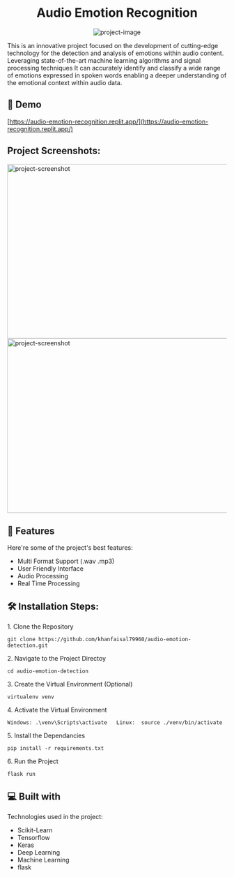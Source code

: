 <h1 align="center" id="title">Audio Emotion Recognition</h1>

<p align="center"><img src="https://socialify.git.ci/khanfaisal79960/audio-emotion-detection/image?description=1&amp;descriptionEditable=Analyse%20the%20Sentiments%20in%20Audio&amp;font=Bitter&amp;language=1&amp;name=1&amp;owner=1&amp;pattern=Circuit%20Board&amp;theme=Light" alt="project-image"></p>

<p id="description">This is an innovative project focused on the development of cutting-edge technology for the detection and analysis of emotions within audio content. Leveraging state-of-the-art machine learning algorithms and signal processing techniques It can accurately identify and classify a wide range of emotions expressed in spoken words enabling a deeper understanding of the emotional context within audio data.</p>

<h2>🚀 Demo</h2>

[https://audio-emotion-recognition.replit.app/](https://audio-emotion-recognition.replit.app/)

<h2>Project Screenshots:</h2>

<img src="https://i.ibb.co/dJhDGCH/Screenshot-2024-03-11-110737.png" alt="project-screenshot" width="640" height="400/">

<img src="https://i.ibb.co/hy2pHTQ/Screenshot-2024-03-11-110753.png" alt="project-screenshot" width="640" height="400/">

  
  
<h2>🧐 Features</h2>

Here're some of the project's best features:

*   Multi Format Support (.wav .mp3)
*   User Friendly Interface
*   Audio Processing
*   Real Time Processing

<h2>🛠️ Installation Steps:</h2>

<p>1. Clone the Repository</p>

```
git clone https://github.com/khanfaisal79960/audio-emotion-detection.git
```

<p>2. Navigate to the Project Directoy</p>

```
cd audio-emotion-detection
```

<p>3. Create the Virtual Environment (Optional)</p>

```
virtualenv venv
```

<p>4. Activate the Virtual Environment</p>

```
Windows: .\venv\Scripts\activate   Linux:  source ./venv/bin/activate
```

<p>5. Install the Dependancies</p>

```
pip install -r requirements.txt
```

<p>6. Run the Project</p>

```
flask run
```

  
  
<h2>💻 Built with</h2>

Technologies used in the project:

*   Scikit-Learn
*   Tensorflow
*   Keras
*   Deep Learning
*   Machine Learning
*   flask
